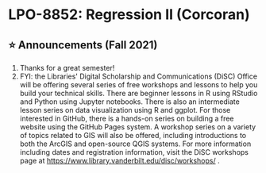# LPO-8852: Regression II (Corcoran)

## :star: Announcements (Fall 2021)

1. Thanks for a great semester!
2. FYI: the Libraries' Digital Scholarship and Communications (DiSC) Office will be offering several series of free workshops and lessons to help you build your technical skills. There are beginner lessons in R using RStudio and Python using Jupyter notebooks. There is also an intermediate lesson series on data visualization using R and ggplot. For those interested in GitHub, there is a hands-on series on building a free website using the GitHub Pages system. A workshop series on a variety of topics related to GIS will also be offered, including introductions to both the ArcGIS and open-source QGIS systems. For more information including dates and registration information, visit the DiSC workshops page at https://www.library.vanderbilt.edu/disc/workshops/ .

